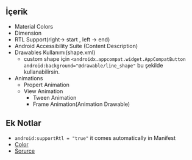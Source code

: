## İçerik
- Material Colors
- Dimension
- RTL Support(right-> start , left -> end)
- Android Accessibility Suite (Content Description)
- Drawables Kullanımı(shape.xml)
  - custom shape için `
                        <androidx.appcompat.widget.AppCompatButton `
                         `android:background="@drawable/line_shape"`
                          bu şekilde kullanabilirsin.
- Animations
  - Propert Animation
  - View Animation 
    -  Tween Animation
    -  Frame Animation(Animation Drawable)


## Ek Notlar
- `android:supportRtl = "true"` it comes automatically in Manifest
- [Color](https://material.io/resources/color/#!/?view.left=0&view.right=0&primary.color=9C27B0&secondary.color=8E24AA)
- [Sorurce](https://developer.android.com/guide/topics/resources/drawable-resource#Shape)
